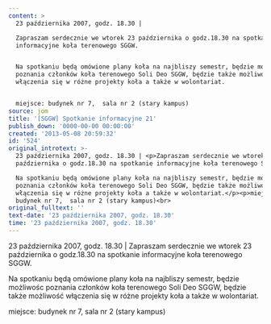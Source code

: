 ```yaml
---
content: >
  23 października 2007, godz. 18.30 | 

  Zapraszam serdecznie we wtorek 23 października o godz.18.30 na spotkanie
  informacyjne koła terenowego SGGW.


  Na spotkaniu będą omówione plany koła na najbliszy semestr, będzie możliwośc
  poznania członków koła terenowego Soli Deo SGGW, będzie także możliwość
  włączenia się w różne projekty koła a także w wolontariat.


  miejsce: budynek nr 7,  sala nr 2 (stary kampus)
source: jom
title: '[SGGW] Spotkanie informacyjne 21'
publish_down: '0000-00-00 00:00:00'
created: '2013-05-08 20:59:32'
id: '524'
original_introtext: >-
  23 października 2007, godz. 18.30 | <p>Zapraszam serdecznie we wtorek 23
  października o godz.18.30 na spotkanie informacyjne koła terenowego SGGW.<br>

  Na spotkaniu będą omówione plany koła na najbliszy semestr, będzie możliwośc
  poznania członków koła terenowego Soli Deo SGGW, będzie także możliwość
  włączenia się w różne projekty koła a także w wolontariat.</p><p>miejsce:
  budynek nr 7,  sala nr 2 (stary kampus)<br>
original_fulltext: ''
text-date: '23 października 2007, godz. 18.30'
time: '23 października 2007, godz. 18.30'
---
```

23 października 2007, godz. 18.30 | 
Zapraszam serdecznie we wtorek 23 października o godz.18.30 na spotkanie informacyjne koła terenowego SGGW.

Na spotkaniu będą omówione plany koła na najbliszy semestr, będzie możliwośc poznania członków koła terenowego Soli Deo SGGW, będzie także możliwość włączenia się w różne projekty koła a także w wolontariat.

miejsce: budynek nr 7,  sala nr 2 (stary kampus)


<!--{{json:{"created_date":"2013-05-08 20:59:32","publish_down":"0000-00-00 00:00:00","id":"524"}}}-->